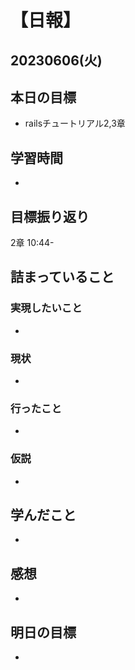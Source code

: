 # 【日報】
## 20230606(火)
## 本日の目標
- railsチュートリアル2,3章
## 学習時間
- 

## 目標振り返り
2章 10:44-

## 詰まっていること
### 実現したいこと 
- 
### 現状
- 
### 行ったこと 
- 
### 仮説
- 

## 学んだこと
- 

## 感想
- 

## 明日の目標
- 


